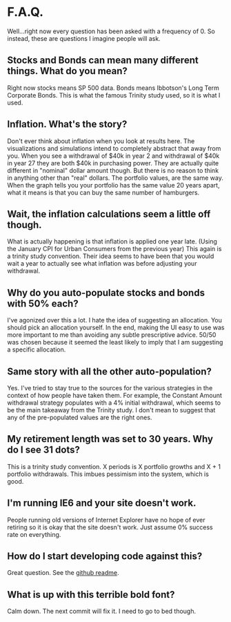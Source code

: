 # F.A.Q.

Well...right now every question has been asked with a frequency of 0.
So instead, these are questions I imagine people will ask.

## Stocks and Bonds can mean many different things. What do you mean?
Right now stocks means SP 500 data. 
Bonds means Ibbotson's Long Term Corporate Bonds.
This is what the famous Trinity study used, so it is what I used.

## Inflation. What's the story?
Don't ever think about inflation when you look at results here.
The visualizations and simulations intend to completely abstract that away from you.
When you see a withdrawal of $40k in year 2 and withdrawal of $40k in year 27 they are both $40k in purchasing power.
They are actually quite different in "nominal" dollar amount though.
But there is no reason to think in anything other than "real" dollars.
The portfolio values, are the same way.
When the graph tells you your portfolio has the same value 20 years apart, what it means is that you can buy the same number of hamburgers.

## Wait, the inflation calculations seem a little off though.
What is actually happening is that inflation is applied one year late.
(Using the January CPI for Urban Consumers from the previous year)
This again is a trinity study convention.
Their idea seems to have been that you would wait a year to actually see what inflation was before adjusting your withdrawal.

## Why do you auto-populate stocks and bonds with 50% each?
I've agonized over this a lot. 
I hate the idea of suggesting an allocation.
You should pick an allocation yourself.
In the end, making the UI easy to use was more important to me than avoiding any subtle prescriptive advice.
50/50 was chosen because it seemed the least likely to imply that I am suggesting a specific allocation.

## Same story with all the other auto-population?
Yes.
I've tried to stay true to the sources for the various strategies in the context of how people have taken them.
For example, the Constant Amount withdrawal strategy populates with a 4% initial withdrawal, which seems to be the main takeaway from the Trinity study.
I don't mean to suggest that any of the pre-populated values are the right ones.

## My retirement length was set to 30 years. Why do I see 31 dots?
This is a trinity study convention. 
X periods is X portfolio growths and X + 1 portfolio withdrawals.
This imbues pessimism into the system, which is good.

## I'm running IE6 and your site doesn't work.
People running old versions of Internet Explorer have no hope of ever retiring so it is okay that the site doesn't work.
Just assume 0% success rate on everything.

## How do I start developing code against this?
Great question. See the [github readme](https://github.com/gasserma/dwr/blob/master/README.md).

## What is up with this terrible bold font?
Calm down. The next commit will fix it. I need to go to bed though.